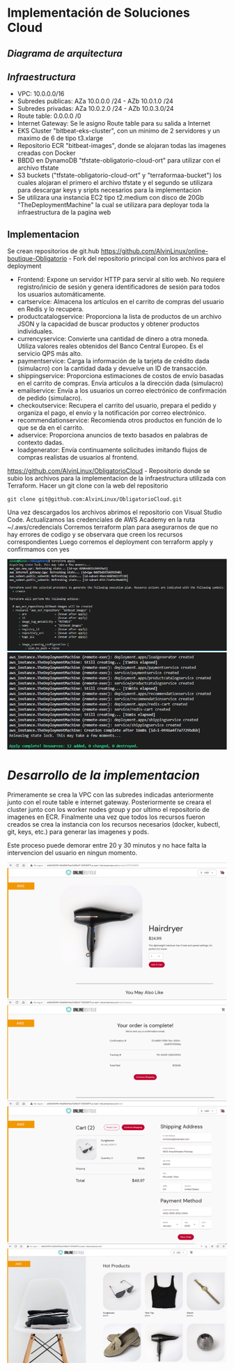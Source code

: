 # Implementación de Soluciones Cloud
## _Diagrama de arquitectura_

## _Infraestructura_
- VPC: 10.0.0.0/16
- Subredes publicas: AZa 10.0.0.0 /24 - AZb 10.0.1.0 /24
- Subredes privadas: AZa 10.0.2.0 /24 - AZb 10.0.3.0/24
- Route table: 0.0.0.0 /0 
- Internet Gateway: Se le asigno Route table para su salida a Internet
- EKS Cluster "bitbeat-eks-cluster", con un minimo de 2 servidores y un maximo de 6 de tipo t3.xlarge
- Repositorio ECR "bitbeat-images", donde se alojaran todas las imagenes creadas con Docker
- BBDD en DynamoDB "tfstate-obligatorio-cloud-ort" para utilizar con el archivo tfstate
- S3 buckets ("tfstate-obligatorio-cloud-ort" y "terraformaa-bucket") los cuales alojaran el primero el archivo tfstate y el segundo se utilizara para descargar keys y sripts necesarios para la implementacion
- Se utilizara una instancia EC2 tipo t2.medium con disco de 20Gb "TheDeploymentMachine" la cual se utilizara para deployar toda la infraestructura de la pagina web

## Implementacion
Se crean repositorios de git.hub 
https://github.com/AlvinLinux/online-boutique-Obligatorio - Fork del repositorio principal con los archivos para el deployment

- Frontend: Expone un servidor HTTP para servir al sitio web. No requiere registro/inicio de sesión y genera identificadores  de sesión para todos los usuarios automáticamente.
- cartservice: Almacena los artículos en el carrito de compras del usuario en Redis y lo recupera.
- productcatalogservice: Proporciona la lista de productos de un archivo JSON y la capacidad de buscar productos y obtener productos individuales.
- currencyservice: Convierte una cantidad de dinero a otra moneda. Utiliza valores reales obtenidos del Banco Central Europeo. Es el servicio QPS más alto.
- paymentservice: Carga la información de la tarjeta de crédito dada (simulacro) con la cantidad dada y devuelve un ID de transacción.
- shippingservice: Proporciona estimaciones de costos de envío basadas en el carrito de compras. Envía artículos a la dirección dada (simulacro)
- emailservice: Envía a los usuarios un correo electrónico de confirmación de pedido (simulacro).
- checkoutservice: Recupera el carrito del usuario, prepara el pedido y organiza el pago, el envío y la notificación por correo electrónico.
- recommendationservice: Recomienda otros productos en función de lo que se da en el carrito.
- adservice: Proporciona anuncios de texto basados en palabras de contexto dadas.
- loadgenerator: Envía continuamente solicitudes imitando flujos de compras realistas de usuarios al frontend.

https://github.com/AlvinLinux/ObligatorioCloud - Repositorio donde se subio los archivos para la implementacion de la infraestructura utilizada con Terraform.
Hacer un git clone con la web del repositorio
    
    git clone git@github.com:AlvinLinux/ObligatorioCloud.git

Una vez descargados los archivos abrimos el repositorio con Visual Studio Code.
Actualizamos las credenciales de AWS Academy en la ruta ~/.aws/credencials
Corremos terraform plan para asegurarnos de que no hay errores de codigo y se observara que creen los recursos correspondientes
Luego corremos el deployment con terraform apply y confirmamos con yes

![Terraform-apply](./imagenes/tapply.png)
![Terraform-applydone](./imagenes/tapplydone.png)


# _Desarrollo de la implementacion_

Primeramente se crea la VPC con las subredes indicadas anteriormente junto con el route table e internet gateway.
Posteriormente se creara el cluster junto con los worker nodes group y por ultimo el repositorio de imagenes en ECR.
Finalmente una vez que todos los recursos fueron creados se crea la instancia con los recursos necesarios (docker, kubectl, git, keys, etc.) para generar las imagenes y pods.

Este proceso puede demorar entre 20 y 30 minutos y no hace falta la intervencion del usuario en ningun momento.

![Web1](./imagenes/articulo.png)
![Web2](./imagenes/orden.png)
![Web3](./imagenes/carrito.png)
![Web4](./imagenes/web.png)
